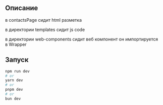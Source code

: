 ## Описание
в contactsPage сидит html разметка

в директории templates сидит js code 

в директории web-components сидит веб компонент он импортируется в Wrapper



## Запуск

```bash
npm run dev
# or
yarn dev
# or
pnpm dev
# or
bun dev
```
